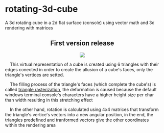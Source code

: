 # rotating-3d-cube
A 3d rotating cube  in a 2d flat surface (console) using vector math and 3d rendering with matrices

<h2 align="center">First version release</h2>
<p align="center">
	<a href="https://lh3.googleusercontent.com/drive-viewer/AKGpihZTrl_0jkSHhoBQkY56HgXMy1ckPpGdYVeRf-PT9SoWsYYOwvbw5obE9Y4C4xa8EQIRDMfDEprPN3sXOErU2AnXR_Dg9EDtqO4=s2560?source=screenshot.guru"> <img src="https://lh3.googleusercontent.com/drive-viewer/AKGpihZTrl_0jkSHhoBQkY56HgXMy1ckPpGdYVeRf-PT9SoWsYYOwvbw5obE9Y4C4xa8EQIRDMfDEprPN3sXOErU2AnXR_Dg9EDtqO4=s2560"
		style="
			max-height: 250;
			max-width:  250px;
		"
	/>
	</a>
</p>

&nbsp;&nbsp;&nbsp;&nbsp;This virtual representation of a cube is created using 6 triangles with their edges conected in order to create the allusion of a cube's faces, only the triangle's vertices are setted.

&nbsp;&nbsp;&nbsp;&nbsp;The filling process of the triangle's faces (which complete the cube's) is called [triangle rasterization](https://www.scratchapixel.com/lessons/3d-basic-rendering/rasterization-practical-implementation/rasterization-stage.html), the deformation is caused because the default windows terminal console's characters have a higher height size per char than width resulting in this stretching effect 

&nbsp;&nbsp;&nbsp;&nbsp;In the other hand, rotation is calculated using 4x4 matrices that transform the triangle's vertice's vectors into a new angular position, in the end, the triangles predefined and tranformed vectors give the other coordinates within the rendering area